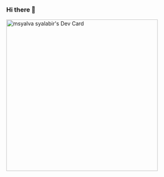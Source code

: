 ### Hi there 👋

<a href="https://app.daily.dev/mohamadsyalvasr"><img src="https://api.daily.dev/devcards/71e5b23c18684d5a88ba15c758eda609.png?r=60b" width="400" alt="msyalva syalabir's Dev Card"/></a>

<!--
**mohamadsyalvasr/mohamadsyalvasr** is a ✨ _special_ ✨ repository because its `README.md` (this file) appears on your GitHub profile.

Here are some ideas to get you started:

- 🔭 I’m currently working on ...
- 🌱 I’m currently learning ...
- 👯 I’m looking to collaborate on ...
- 🤔 I’m looking for help with ...
- 💬 Ask me about ...
- 📫 How to reach me: ...
- 😄 Pronouns: ...
- ⚡ Fun fact: ...
-->
